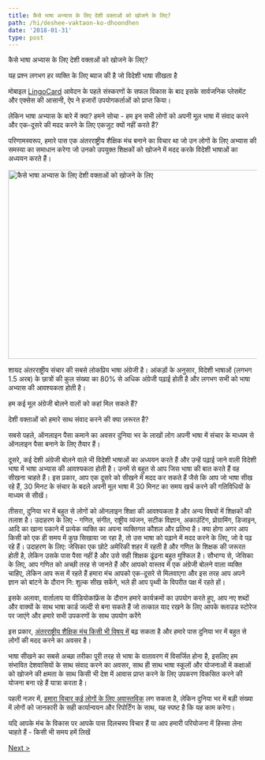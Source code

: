 ```yaml
---
title: कैसे भाषा अभ्यास के लिए देशी वक्ताओं को खोजने के लिए?
path: /hi/deshee-vaktaon-ko-dhoondhen
date: '2018-01-31'
type: post
---
```


कैसे भाषा अभ्यास के लिए देशी वक्ताओं को खोजने के लिए?

यह प्रश्न लगभग हर व्यक्ति के लिए ब्याज की है जो विदेशी भाषा सीखता है

मोबाइल <a href="https://lingocard.com" target="_blank" rel="noopener">LingoCard</a> आवेदन के पहले संस्करणों के सफल विकास के बाद इसके सार्वजनिक प्लेसमेंट और एक्सेस की आसानी, ऐप ने हजारों उपयोगकर्ताओं को प्राप्त किया।

लेकिन भाषा अभ्यास के बारे में क्या? हमने सोचा - हम इन सभी लोगों को अपनी मूल भाषा में संवाद करने और एक-दूसरे की मदद करने के लिए एकजुट क्यों नहीं करते हैं?

परिणामस्वरूप, हमारे पास एक अंतरराष्ट्रीय शैक्षिक मंच बनाने का विचार था जो उन लोगों के लिए अभ्यास की समस्या का समाधान करेगा जो उनको उपयुक्त शिक्षकों को खोजने में मदद करके विदेशी भाषाओं का अध्ययन करते हैं।

<img class="aligncenter wp-image-78 size-full" src="../images/platform/social-network.jpg" alt="कैसे भाषा अभ्यास के लिए देशी वक्ताओं को खोजने के लिए" width="628" height="383" />

शायद अंतरराष्ट्रीय संचार की सबसे लोकप्रिय भाषा अंग्रेजी है। आंकड़ों के अनुसार, विदेशी भाषाओं (लगभग 1.5 अरब) के छात्रों की कुल संख्या का 80% से अधिक अंग्रेजी पढ़ाई होती है और लगभग सभी को भाषा अभ्यास की आवश्यकता होती है।

हम कई मूल अंग्रेजी बोलने वालों को कहां मिल सकते हैं?

देशी वक्ताओं को हमारे साथ संवाद करने की क्या ज़रूरत है?

सबसे पहले, ऑनलाइन पैसा कमाने का अवसर दुनिया भर के लाखों लोग अपनी भाषा में संचार के माध्यम से ऑनलाइन पैसा बनाने के लिए तैयार हैं।

दूसरे, कई देशी अंग्रेजी बोलने वाले भी विदेशी भाषाओं का अध्ययन करते हैं और उन्हें पढ़ाई जाने वाली विदेशी भाषा में भाषा अभ्यास की आवश्यकता होती है। उनमें से बहुत से आप जिस भाषा की बात करते हैं वह सीखना चाहते हैं। इस प्रकार, आप एक दूसरे को सीखने में मदद कर सकते हैं जैसे कि आप जो भाषा सीख रहे हैं, 30 मिनट के संचार के बदले अपनी मूल भाषा में 30 मिनट का समय खर्च करने की गतिविधियों के माध्यम से सीखें।

तीसरा, दुनिया भर में बहुत से लोगों को ऑनलाइन शिक्षा की आवश्यकता है और अन्य विषयों में शिक्षकों की तलाश है। उदाहरण के लिए - गणित, संगीत, राष्ट्रीय व्यंजन, सटीक विज्ञान, अकाउंटिंग, प्रोग्रामिंग, डिजाइन, आदि का खाना पकाने में प्रत्येक व्यक्ति का अपना व्यक्तिगत कौशल और प्रतिभा है। क्या होगा अगर आप किसी को एक ही समय में कुछ सिखाया जा रहा है, तो उस भाषा को पढ़ाने में मदद करने के लिए, जो वे पढ़ रहे हैं। उदाहरण के लिए: जेसिका एक छोटे अमेरिकी शहर में रहती है और गणित के शिक्षक की जरूरत होती है, लेकिन उसके पास पैसा नहीं है और उसे सही शिक्षक ढूंढना बहुत मुश्किल है। सौभाग्य से, जेसिका के लिए, आप गणित को अच्छी तरह से जानते हैं और आपको वास्तव में एक अंग्रेजी बोलने वाला व्यक्ति चाहिए, लेकिन आप रूस में रहते हैं हमारा मंच आपको एक-दूसरे से मिलवाएगा और इस तरह आप अपने ज्ञान को बांटने के दौरान नि: शुल्क सीख सकेंगे, भले ही आप पृथ्वी के विपरीत पक्ष में रहते हों।

इसके अलावा, वार्तालाप या वीडियोकांफ्रेंस के दौरान हमारे कार्यक्रमों का उपयोग करते हुए, आप नए शब्दों और वाक्यों के साथ भाषा कार्ड जल्दी से बना सकते हैं जो तत्काल याद रखने के लिए आपके क्लाउड स्टोरेज पर जाएंगे और हमारे सभी उपकरणों के साथ उपयोग करेंगे

इस प्रकार, <a href="https://lingocard.com">अंतरराष्ट्रीय शैक्षिक मंच किसी भी विषय में</a> बढ़ सकता है और हमारे पास दुनिया भर में बहुत से लोगों की मदद करने का अवसर है।

भाषा सीखने का सबसे अच्छा तरीका पूरी तरह से भाषा के वातावरण में विसर्जित होना है, इसलिए हम संभावित देशवासियों के साथ संवाद करने का अवसर, साथ ही साथ भाषा स्कूलों और योजनाओं में कक्षाओं को खोजने की क्षमता के साथ किसी भी देश में आवास प्राप्त करने के लिए उपकरण विकसित करने की योजना बना रहे हैं यात्रा करता है।

पहली नज़र में, <a href="/hi/?lang=hi">हमारा विचार कई लोगों के लिए अवास्तविक</a> लग सकता है, लेकिन दुनिया भर में बड़ी संख्या में लोगों को जानकारी के सही कार्यान्वयन और रिपोर्टिंग के साथ, यह स्पष्ट है कि यह काम करेगा।

यदि आपके मंच के विकास पर आपके पास दिलचस्प विचार हैं या आप हमारी परियोजना में हिस्सा लेना चाहते हैं - किसी भी समय हमें लिखें

<a href="/hi/angrejee-kaise-seekhen">Next ></a>